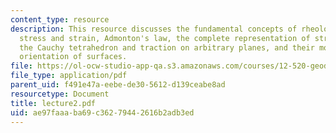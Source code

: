 ```yaml
---
content_type: resource
description: This resource discusses the fundamental concepts of rheology that are
  stress and strain, Admonton's law, the complete representation of stress at a point,
  the Cauchy tetrahedron and traction on arbitrary planes, and their motivation, definition,
  orientation of surfaces.
file: https://ol-ocw-studio-app-qa.s3.amazonaws.com/courses/12-520-geodynamics-fall-2006/ae97faaaba69c36279442616b2adb3ed_lecture2.pdf
file_type: application/pdf
parent_uid: f491e47a-eebe-de30-5612-d139ceabe8ad
resourcetype: Document
title: lecture2.pdf
uid: ae97faaa-ba69-c362-7944-2616b2adb3ed
---
```

